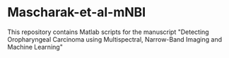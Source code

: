# Mascharak-et-al-mNBI
This repository contains Matlab scripts for the manuscript "Detecting Oropharyngeal Carcinoma using Multispectral, Narrow-Band Imaging and Machine Learning"
